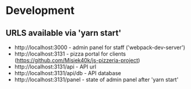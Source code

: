 # Development

## URLS available via 'yarn start'

- http://localhost:3000 - admin panel for staff ('webpack-dev-server')
- http://localhost:3131 - pizza portal for clients (https://github.com/Misiek40k/js-pizzeria-project)
- http://localhost:3131/api - API url
- http://localhost:3131/api/db - API database
- http://localhost:3131/panel - state of admin panel after 'yarn start'
